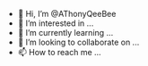 - 👋 Hi, I’m @AThonyQeeBee
- 👀 I’m interested in ...
- 🌱 I’m currently learning ...
- 💞️ I’m looking to collaborate on ...
- 📫 How to reach me ...

<!---
AThonyQeeBee/AThonyQeeBee is a ✨ special ✨ repository because its `README.md` (this file) appears on your GitHub profile.
You can click the Preview link to take a look at your changes.
--->
